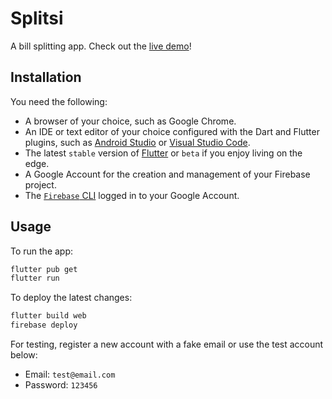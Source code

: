 # Splitsi

A bill splitting app. Check out the [live demo](https://splitsi-3e71f.web.app)!

## Installation

You need the following:

- A browser of your choice, such as Google Chrome.
- An IDE or text editor of your choice configured with the Dart and Flutter plugins, such as [Android Studio](https://developer.android.com/studio) or [Visual Studio Code](https://code.visualstudio.com/).
- The latest `stable` version of [Flutter](https://flutter.dev/docs/get-started/web#set-up) or `beta` if you enjoy living on the edge.
- A Google Account for the creation and management of your Firebase project.
- The [`Firebase` CLI](https://firebase.google.com/docs/cli) logged in to your Google Account.

## Usage

To run the app:

```sh
flutter pub get
flutter run
```

To deploy the latest changes:

```sh
flutter build web
firebase deploy
```

For testing, register a new account with a fake email or use the test account below:

- Email: `test@email.com`
- Password: `123456`

